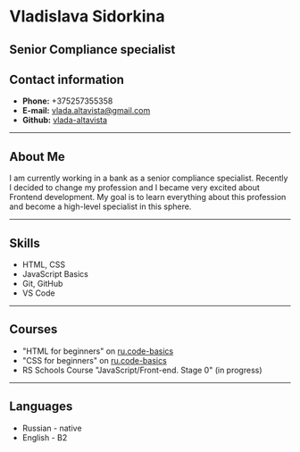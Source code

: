 # Vladislava Sidorkina

**Senior Compliance specialist**
---
## Contact information
* **Phone:** +375257355358
* **E-mail:** vlada.altavista@gmail.com
* **Github:** [vlada-altavista](https://github.com/vlada-altavista "Github vlada-altavista")
---
## About Me
I am currently working in a bank as a senior compliance specialist. Recently I decided to change my profession and I became very excited about Frontend development. My goal is to learn everything about this profession and become a high-level specialist in this sphere. 

---
## Skills
* HTML, CSS
* JavaScript Basics
* Git, GitHub
* VS Code
---
## Courses
* "HTML for beginners" on [ru.code-basics](https://ru.code-basics.com/ "ru.code-basics.com")
* "CSS for beginners" on [ru.code-basics](https://ru.code-basics.com/ "ru.code-basics.com")
* RS Schools Course "JavaScript/Front-end. Stage 0" (in progress)
---
## Languages
* Russian - native
* English - B2 
